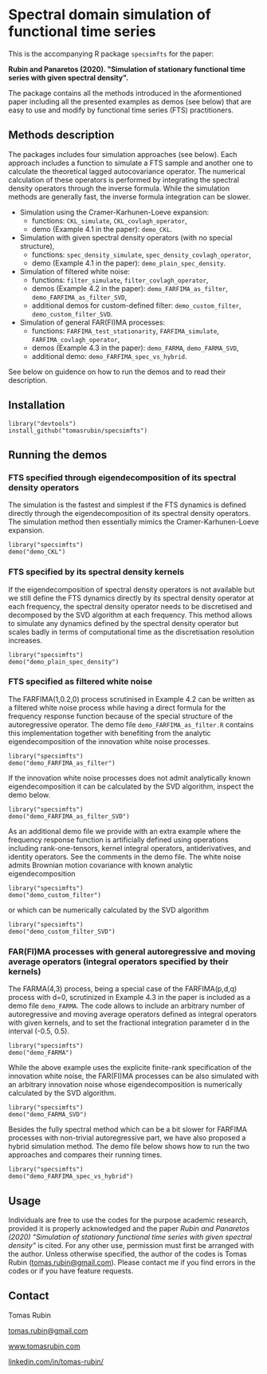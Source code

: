 # Spectral domain simulation of functional time series 

This is the accompanying R package `specsimfts` for the paper:

**Rubin and Panaretos (2020). "Simulation of stationary functional time series with given spectral density".**

The package contains all the methods introduced in the aformentioned paper including all the presented examples as demos (see below) that are easy to use and modify by functional time series (FTS) practitioners.


## Methods description

The packages includes four simulation approaches (see below). Each approach includes a function to simulate a FTS sample and another one to calculate the theoretical lagged autocovariance operator. The numerical calculation of these operators is performed by integrating the spectral density operators through the inverse formula. While the simulation methods are generally fast, the inverse formula integration can be slower.

* Simulation using the Cramer-Karhunen-Loeve expansion:
    + functions: `CKL_simulate`, `CKL_covlagh_operator`,
    + demo (Example 4.1 in the paper): `demo_CKL`.
* Simulation with given spectral density operators (with no special structure),
    + functions: `spec_density_simulate`, `spec_density_covlagh_operator`,
    + demo (Example 4.1 in the paper): `demo_plain_spec_density`.
* Simulation of filtered white noise:
    + functions: `filter_simulate`, `filter_covlagh_operator`,
    + demos (Example 4.2 in the paper): `demo_FARFIMA_as_filter`, `demo_FARFIMA_as_filter_SVD`,
    + additional demos for custom-defined filter: `demo_custom_filter`, `demo_custom_filter_SVD`.
* Simulation of general FAR(FI)MA processes:
    + functions: `FARFIMA_test_stationarity`, `FARFIMA_simulate`, `FARFIMA_covlagh_operator`,
    + demos (Example 4.3 in the paper): `demo_FARMA`, `demo_FARMA_SVD`,
    + additional demo: `demo_FARFIMA_spec_vs_hybrid`.
    
See below on guidence on how to run the demos and to read their description.

## Installation

```{r}
library("devtools")
install_github("tomasrubin/specsimfts")
```

## Running the demos

### FTS specified through eigendecomposition of its spectral density operators

The simulation is the fastest and simplest if the FTS dynamics is defined directly through the eigendecomposition of its spectral density operators. The simulation method then essentially mimics the Cramer-Karhunen-Loeve expansion.

```{r}
library("specsimfts")
demo("demo_CKL")
```

### FTS specified by its spectral density kernels

If the eigendecomposition of spectral density operators is not available but we still define the FTS dynamics directly by its spectral density operator at each frequency, the spectral density operator needs to be discretised and decomposed by the SVD algorithm at each frequency. This method allows to simulate any dynamics defined by the spectral density operator but scales badly in terms of computational time as the discretisation resolution increases.

```{r}
library("specsimfts")
demo("demo_plain_spec_density")
```
###  FTS specified as filtered white noise

The FARFIMA(1,0.2,0) process scrutinised in Example 4.2 can be written as a filtered white noise process while having a direct formula for the frequency response function because of the special structure of the autoregressive operator. The demo file `demo_FARFIMA_as_filter.R` contains this implementation together with benefiting from the analytic eigendecomposition of the innovation white noise processes.

```{r}
library("specsimfts")
demo("demo_FARFIMA_as_filter")
```

If the innovation white noise processes does not admit analytically known eigendecomposition it can be calculated by the SVD algorithm, inspect the demo below.

```{r}
library("specsimfts")
demo("demo_FARFIMA_as_filter_SVD")
```

As an additional demo file we provide with an extra example where the frequency response function is artificially defined using operations including rank-one-tensors, kernel integral operators, antiderivatives, and identity operators. See the comments in the demo file. The white noise admits Brownian motion covariance with known analytic eigendecomposition

```{r}
library("specsimfts")
demo("demo_custom_filter")
```

or which can be numerically calculated by the SVD algorithm

```{r}
library("specsimfts")
demo("demo_custom_filter_SVD")
```

### FAR(FI)MA processes with general autoregressive and moving average operators (integral operators specified by their kernels)

The FARMA(4,3) process, being a special case of the FARFIMA(p,d,q) process with d=0, scrutinized in Example 4.3 in the paper is included as a demo file `demo_FARMA`. The code allows to include an arbitrary number of autoregressive and moving average operators defined as integral operators with given kernels, and to set the fractional integration parameter d in the interval (-0.5, 0.5).

```{r}
library("specsimfts")
demo("demo_FARMA")
```

While the above example uses the explicite finite-rank specification of the innovation white noise, the FAR(FI)MA processes can be also simulated with an arbitrary innovation noise whose eigendecomposition is numerically calculated by the SVD algorithm.

```{r}
library("specsimfts")
demo("demo_FARMA_SVD")
```

Besides the fully spectral method which can be a bit slower for FARFIMA processes with non-trivial autoregressive part, we have also proposed a hybrid simulation method. The demo file below shows how to run the two approaches and compares their running times.

```{r}
library("specsimfts")
demo("demo_FARFIMA_spec_vs_hybrid")
```

## Usage 

Individuals are free to use the codes for the purpose academic research, provided it is properly acknowledged and the paper *Rubin and Panaretos (2020) "Simulation of stationary functional time series with given spectral density"* is cited. For any other use, permission must first be arranged with the author. Unless otherwise specified, the author of the codes is Tomas Rubin (tomas.rubin@gmail.com). Please contact me if you find errors in the codes or if you have feature requests.
    
## Contact

Tomas Rubin

tomas.rubin@gmail.com

www.tomasrubin.com

[linkedin.com/in/tomas-rubin/](https://www.linkedin.com/in/tomas-rubin/)
